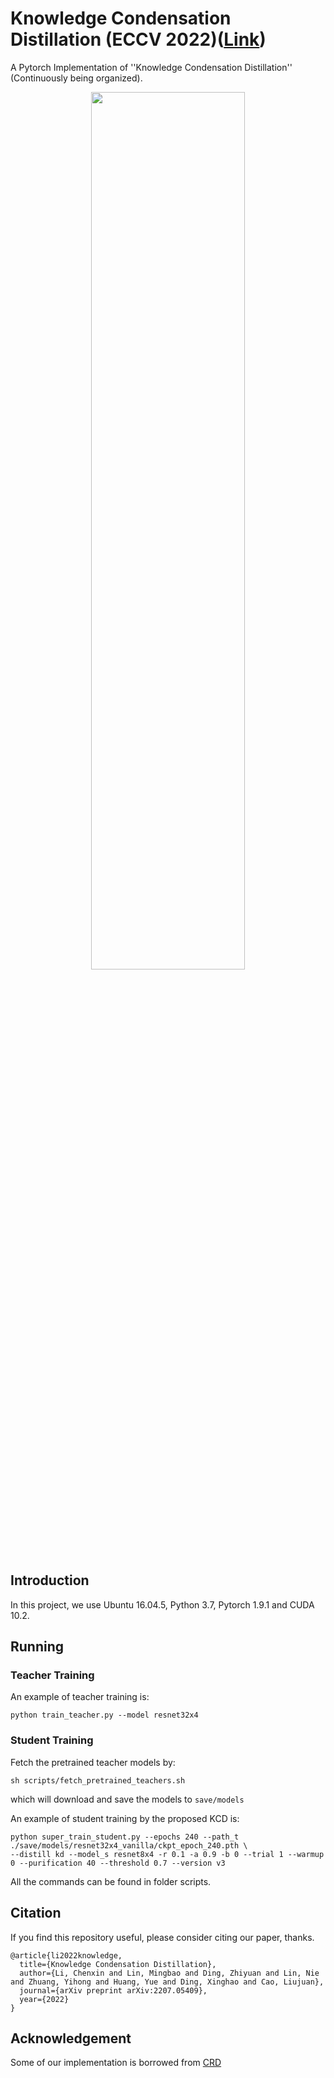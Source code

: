# Knowledge Condensation Distillation (ECCV 2022)([Link](https://arxiv.org/abs/2207.05409))
A Pytorch Implementation of ''Knowledge Condensation Distillation'' (Continuously being organized). 

<div align=center><img src="img/framework.png" height = "60%" width = "70%"/></div>

## Introduction
In this project, we use Ubuntu 16.04.5, Python 3.7, Pytorch 1.9.1 and CUDA 10.2. 

## Running

### Teacher Training

An example of teacher training is:

```
python train_teacher.py --model resnet32x4
```
### Student Training

Fetch the pretrained teacher models by:

```
sh scripts/fetch_pretrained_teachers.sh
```
which will download and save the models to `save/models`

An example of student training by the proposed KCD is:

```
python super_train_student.py --epochs 240 --path_t ./save/models/resnet32x4_vanilla/ckpt_epoch_240.pth \
--distill kd --model_s resnet8x4 -r 0.1 -a 0.9 -b 0 --trial 1 --warmup 0 --purification 40 --threshold 0.7 --version v3
```

All the commands can be found in folder scripts.

## Citation

If you find this repository useful, please consider citing our paper, thanks.
```
@article{li2022knowledge,
  title={Knowledge Condensation Distillation},
  author={Li, Chenxin and Lin, Mingbao and Ding, Zhiyuan and Lin, Nie and Zhuang, Yihong and Huang, Yue and Ding, Xinghao and Cao, Liujuan},
  journal={arXiv preprint arXiv:2207.05409},
  year={2022}
}
```

## Acknowledgement

Some of our implementation is borrowed from [CRD](https://github.com/HobbitLong/RepDistiller)

